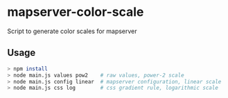 # mapserver-color-scale
Script to generate color scales for mapserver

## Usage

```bash
> npm install
> node main.js values pow2    # raw values, power-2 scale
> node main.js config linear  # mapserver configuration, linear scale
> node main.js css log        # css gradient rule, logarithmic scale
```
